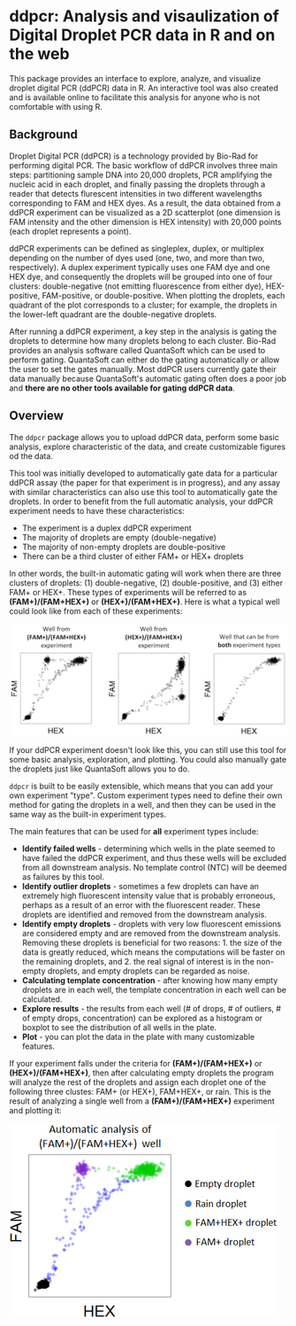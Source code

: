 # ddpcr: Analysis and visaulization of Digital Droplet PCR data in R and on the web

This package provides an interface to explore, analyze, and visualize droplet digital PCR (ddPCR) data in R. An interactive tool was also created and is available online to facilitate this analysis for anyone who is not comfortable with using R.

## Background

Droplet Digital PCR (ddPCR) is a technology provided by Bio-Rad for performing digital PCR. The basic workflow of ddPCR involves three main steps: partitioning sample DNA into 20,000 droplets, PCR amplifying the nucleic acid in each droplet, and finally passing the droplets through a reader that detects flurescent intensities in two different wavelengths corresponding to FAM and HEX dyes. As a result, the data obtained from a ddPCR experiment can be visualized as a 2D scatterplot (one dimension is FAM intensity and the other dimension is HEX intensity) with 20,000 points (each droplet represents a point).

ddPCR experiments can be defined as singleplex, duplex, or multiplex depending on the number of dyes used (one, two, and more than two, respectively). A duplex experiment typically uses one FAM dye and one HEX dye, and consequently the droplets will be grouped into one of four clusters: double-negative (not emitting fluorescence from either dye), HEX-positive, FAM-positive, or double-positive. When plotting the droplets, each quadrant of the plot corresponds to a cluster; for example, the droplets in the lower-left quadrant are the double-negative droplets.

After running a ddPCR experiment, a key step in the analysis is gating the droplets to determine how many droplets belong to each cluster. Bio-Rad provides an analysis software called QuantaSoft which can be used to perform gating. QuantaSoft can either do the gating automatically or allow the user to set the gates manually. Most ddPCR users currently gate their data manually because QuantaSoft's automatic gating often does a poor job and **there are no other tools available for gating ddPCR data**.

## Overview

The `ddpcr` package allows you to upload ddPCR data, perform some basic analysis, explore characteristic of the data, and create customizable figures od the data.  

This tool was initially developed to automatically gate data for a particular ddPCR assay (the paper for that experiment is in progress), and any assay with similar characteristics can also use this tool to automatically gate the droplets. In order to benefit from the full automatic analysis, your ddPCR experiment needs to have these characteristics:  

- The experiment is a duplex ddPCR experiment
- The majority of droplets are empty (double-negative)
- The majority of non-empty droplets are double-positive
- There can be a third cluster of either FAM+ or HEX+ droplets

In other words, the built-in automatic gating will work when there are three clusters of droplets: (1) double-negative, (2) double-positive, and (3) either FAM+ or HEX+. These types of experiments will be referred to as **(FAM+)/(FAM+HEX+)** or  **(HEX+)/(FAM+HEX+)**. Here is what a typical well could look like from each of these experiments:

[![Supported experiment types](vignettes/figures/supported-exp-types.png)](vignettes/figures/supported-exp-types.png)

If your ddPCR experiment doesn't look like this, you can still use this tool for some basic analysis, exploration, and plotting. You could also manually gate the droplets just like QuantaSoft allows you to do.

`ddpcr` is built to be easily extensible, which means that you can add your own experiment "type". Custom experiment types need to define their own method for gating the droplets in a well, and then they can be used in the same way as the built-in experiment types.

The main features that can be used for **all** experiment types include:

- **Identify failed wells** - determining which wells in the plate seemed to have failed the ddPCR experiment, and thus these wells will be excluded from all downstream analysis. No template control (NTC) will be deemed as failures by this tool.
- **Identify outlier droplets** - sometimes a few droplets can have an extremely high fluorescent intensity value that is probably erroneous, perhaps as a result of an error with the fluorescent reader. These droplets are identified and removed from the downstream analysis.
- **Identify empty droplets** - droplets with very low fluorescent emissions are considered empty and are removed from the downstream analysis. Removing these droplets is beneficial for two reasons: 1. the size of the data is greatly reduced, which means the computations will be faster on the remaining droplets, and 2. the real signal of interest is in the non-empty droplets, and empty droplets can be regarded as noise.
- **Calculating template concentration** - after knowing how many empty droplets are in each well, the template concentration in each well can be calculated.
- **Explore results** - the results from each well (# of drops, # of outliers, # of empty drops, concentration) can be explored as a histogram or boxplot to see the distribution of all wells in the plate.
- **Plot** - you can plot the data in the plate with many customizable features.

If your experiment falls under the criteria for **(FAM+)/(FAM+HEX+)** or **(HEX+)/(FAM+HEX+)**, then after calculating empty droplets the program will analyze the rest of the droplets and assign each droplet one of the following three clustes: FAM+ (or HEX+), FAM+HEX+, or rain. This is the result of analyzing a single well from a **(FAM+)/(FAM+HEX+)** experiment and plotting it:

[![Analyze result](vignettes/figures/ppnp-simple-result.png)](vignettes/figures/ppnp-simple-result.png)

